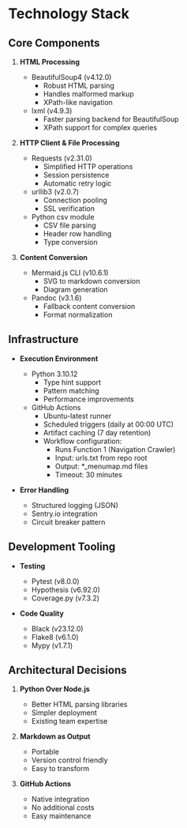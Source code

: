# Technology Stack

## Core Components

1. **HTML Processing**

   - BeautifulSoup4 (v4.12.0)
     - Robust HTML parsing
     - Handles malformed markup
     - XPath-like navigation
   - lxml (v4.9.3)
     - Faster parsing backend for BeautifulSoup
     - XPath support for complex queries

2. **HTTP Client & File Processing**

   - Requests (v2.31.0)
     - Simplified HTTP operations
     - Session persistence
     - Automatic retry logic
   - urllib3 (v2.0.7)
     - Connection pooling
     - SSL verification
   - Python csv module
     - CSV file parsing
     - Header row handling
     - Type conversion

3. **Content Conversion**
   - Mermaid.js CLI (v10.6.1)
     - SVG to markdown conversion
     - Diagram generation
   - Pandoc (v3.1.6)
     - Fallback content conversion
     - Format normalization

## Infrastructure

- **Execution Environment**

  - Python 3.10.12
    - Type hint support
    - Pattern matching
    - Performance improvements
  - GitHub Actions
    - Ubuntu-latest runner
    - Scheduled triggers (daily at 00:00 UTC)
    - Artifact caching (7 day retention)
    - Workflow configuration:
      - Runs Function 1 (Navigation Crawler)
      - Input: urls.txt from repo root
      - Output: \*\_menumap.md files
      - Timeout: 30 minutes

- **Error Handling**
  - Structured logging (JSON)
  - Sentry.io integration
  - Circuit breaker pattern

## Development Tooling

- **Testing**

  - Pytest (v8.0.0)
  - Hypothesis (v6.92.0)
  - Coverage.py (v7.3.2)

- **Code Quality**
  - Black (v23.12.0)
  - Flake8 (v6.1.0)
  - Mypy (v1.7.1)

## Architectural Decisions

1. **Python Over Node.js**

   - Better HTML parsing libraries
   - Simpler deployment
   - Existing team expertise

2. **Markdown as Output**

   - Portable
   - Version control friendly
   - Easy to transform

3. **GitHub Actions**
   - Native integration
   - No additional costs
   - Easy maintenance

